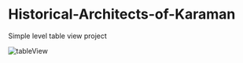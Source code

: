 # Historical-Architects-of-Karaman
 Simple level table view project

![tableView](https://user-images.githubusercontent.com/48566734/82846894-ba6a6d80-9ef3-11ea-8101-42388176cd76.gif)
